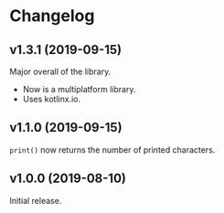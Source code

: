 # Changelog

## v1.3.1 (2019-09-15)
Major overall of the library.
- Now is a multiplatform library.
- Uses kotlinx.io.

## v1.1.0 (2019-09-15)
`print()` now returns the number of printed characters.

## v1.0.0 (2019-08-10)
Initial release.
